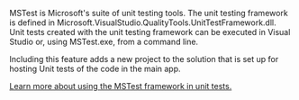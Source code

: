 ﻿MSTest is Microsoft's suite of unit testing tools. The unit testing framework is defined in Microsoft.VisualStudio.QualityTools.UnitTestFramework.dll. Unit tests created with the unit testing framework can be executed in Visual Studio or, using MSTest.exe, from a command line.

Including this feature adds a new project to the solution that is set up for hosting Unit tests of the code in the main app.

[Learn more about using the MSTest framework in unit tests.](https://docs.microsoft.com/visualstudio/test/using-microsoft-visualstudio-testtools-unittesting-members-in-unit-tests?view=vs-2017)
